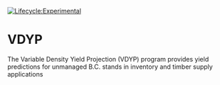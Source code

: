[![Lifecycle:Experimental](https://img.shields.io/badge/Lifecycle-Experimental-339999)](<Redirect-URL>)
# VDYP
The Variable Density Yield Projection (VDYP) program provides yield predictions for unmanaged B.C. stands in inventory and timber supply applications

